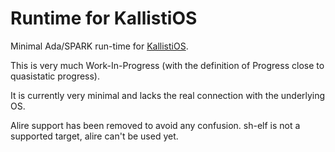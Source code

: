 # Runtime for KallistiOS
Minimal Ada/SPARK run-time for [KallistiOS](https://github.com/KallistiOS/KallistiOS "KallistiOS").

This is very much Work-In-Progress (with the definition of Progress close to quasistatic progress).

It is currently very minimal and lacks the real connection with the underlying OS. 

Alire support has been removed to avoid any confusion. sh-elf is not a supported
target, alire can't be used yet.
